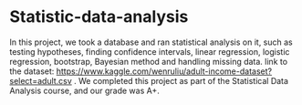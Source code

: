 # Statistic-data-analysis
In this project, we took a database and ran statistical analysis on it, such as testing hypotheses, finding confidence intervals, linear regression, logistic regression, bootstrap, Bayesian method and handling missing data.
link to the dataset: https://www.kaggle.com/wenruliu/adult-income-dataset?select=adult.csv .
We completed this project as part of the Statistical Data Analysis course, and our grade was A+.
